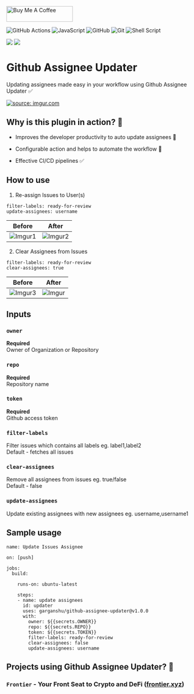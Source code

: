 
<a href="https://www.buymeacoffee.com/garganshu" target="_blank"><img src="https://cdn.buymeacoffee.com/buttons/default-orange.png" alt="Buy Me A Coffee" height="41" width="174"></a>

![GitHub Actions](https://img.shields.io/badge/github%20actions-%232671E5.svg?style=for-the-badge&logo=githubactions&logoColor=white)
![JavaScript](https://img.shields.io/badge/javascript-%23323330.svg?style=for-the-badge&logo=javascript&logoColor=%23F7DF1E)
![GitHub](https://img.shields.io/badge/github-%23121011.svg?style=for-the-badge&logo=github&logoColor=white)
![Git](https://img.shields.io/badge/git-%23F05033.svg?style=for-the-badge&logo=git&logoColor=white)
![Shell Script](https://img.shields.io/badge/shell_script-%23121011.svg?style=for-the-badge&logo=gnu-bash&logoColor=white)

<a href="https://github.com/garganshu/github-assignee-updater/releases">![](https://img.shields.io/github/v/release/garganshu/github-assignee-updater)</a>
[![](https://img.shields.io/badge/marketplace-github--assignee--updater-green?style=flat-square)](https://github.com/marketplace/actions/github-assignee-updater)

# Github Assignee Updater

Updating assignees made easy in your workflow using Github Assignee Updater :white_check_mark:

<a href="https://imgur.com/mZ5JaUN"><img src="https://i.imgur.com/mZ5JaUN.png" title="source: imgur.com" /></a>

Why is this plugin in action? :gem:
----

* Improves the developer productivity to auto update assignees :child:

* Configurable action and helps to automate the workflow :hammer:

* Effective CI/CD pipelines :white_check_mark:

How to use
----

1. Re-assign Issues to User(s)

```
filter-labels: ready-for-review
update-assignees: username
```
        
 Before |  After
-------- | ---
![Imgur1](https://i.imgur.com/dzbgQql.png) | ![Imgur2](https://i.imgur.com/Qp1BBLM.png)

2. Clear Assignees from Issues

```
filter-labels: ready-for-review
clear-assignees: true
```
        
 Before |  After
-------- | ---
![Imgur3](https://i.imgur.com/sAfvOWi.png) | ![Imgur](https://i.imgur.com/ntfhwb0.png)


Inputs
------

### `owner`

**Required** <br />
Owner of Organization or Repository

### `repo`

**Required** <br />
Repository name

### `token`

**Required** <br />
Github access token

### `filter-labels`

Filter issues which contains all labels eg. label1,label2 <br />
Default - fetches all issues

### `clear-assignees`

Remove all assignees from issues eg. true/false <br />
Default - false

### `update-assignees`

Update existing assignees with new assignees eg. username,username1

## Sample usage

```
name: Update Issues Assignee

on: [push]

jobs:
  build:

    runs-on: ubuntu-latest

    steps:
    - name: update assignees
      id: updater
      uses: garganshu/github-assignee-updater@v1.0.0
      with:
        owner: ${{secrets.OWNER}}
        repo: ${{secrets.REPO}}
        token: ${{secrets.TOKEN}}
        filter-labels: ready-for-review
        clear-assignees: false
        update-assignees: username

```

Projects using Github Assignee Updater? 🚀
----

### `Frontier` - Your Front Seat to Crypto and DeFi (<a href="https://frontier.xyz/" target="_blank">frontier.xyz</a>)

